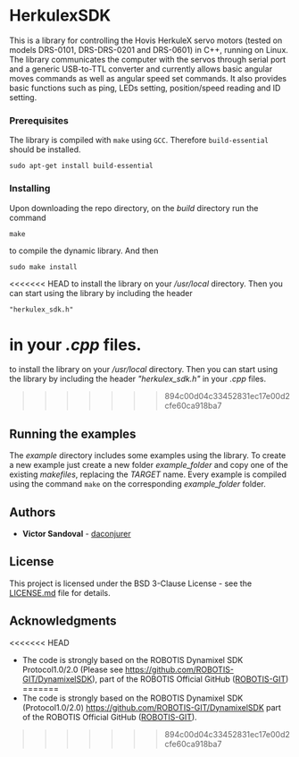 # HerkulexSDK

This is a library for controlling the Hovis HerkuleX servo motors (tested on models DRS-0101, DRS-DRS-0201 and DRS-0601) in C++, running on Linux. The library communicates the computer with the servos through serial port and a generic USB-to-TTL converter and currently allows basic angular moves commands as well as angular speed set commands. It also provides basic functions such as ping, LEDs setting, position/speed reading and ID setting.

### Prerequisites

The library is compiled with ```make``` using ```GCC```. Therefore ```build-essential``` should be installed.

```
sudo apt-get install build-essential
```

### Installing

Upon downloading the repo directory, on the *build* directory run the command

```
make
```

to compile the dynamic library. And then

```
sudo make install
```

<<<<<<< HEAD
to install the library on your */usr/local* directory. Then you can start using the library by including the header

```
"herkulex_sdk.h"
```
in your *.cpp* files.
=======
to install the library on your */usr/local* directory. Then you can start using the library by including the header *"herkulex_sdk.h"* in your *.cpp* files.
>>>>>>> 894c00d04c33452831ec17e00d2cfe60ca918ba7

## Running the examples

The *example* directory includes some examples using the library. To create a new example just create a new folder *example_folder* and copy one of the existing *makefiles*, replacing the *TARGET* name. Every example is compiled using the command ```make``` on the corresponding *example_folder* folder.

## Authors

* **Victor Sandoval** - [daconjurer](https://github.com/daconjurer)

## License

This project is licensed under the BSD 3-Clause License - see the [LICENSE.md](LICENSE.md) file for details.

## Acknowledgments

<<<<<<< HEAD
* The code is strongly based on the ROBOTIS Dynamixel SDK Protocol1.0/2.0 (Please see https://github.com/ROBOTIS-GIT/DynamixelSDK), part of the ROBOTIS Official GitHub ([ROBOTIS-GIT](https://github.com/ROBOTIS-GIT))
=======
* The code is strongly based on the ROBOTIS Dynamixel SDK (Protocol1.0/2.0) https://github.com/ROBOTIS-GIT/DynamixelSDK part of the ROBOTIS Official GitHub ([ROBOTIS-GIT](https://github.com/ROBOTIS-GIT)).
>>>>>>> 894c00d04c33452831ec17e00d2cfe60ca918ba7


